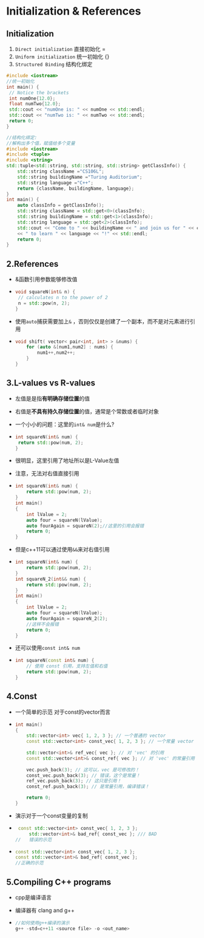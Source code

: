  

# Initialization & References

## Initialization

1. `Direct initialization` 直接初始化 =
2.  `Uniform initialization` 统一初始化 {}
3. `Structured Binding` 结构化绑定

```cpp
#include <iostream>
//统一初始化
int main() {
 // Notice the brackets
 int numOne{12.0};
 float numTwo{12.0};
 std::cout << "numOne is: " << numOne << std::endl;
 std::cout << "numTwo is: " << numTwo << std::endl;
 return 0;
}


```

```cpp
//结构化绑定:
//解构出多个值，赋值给多个变量
#include <iostream>
#include <tuple>
#include <string>
std::tuple<std::string, std::string, std::string> getClassInfo() {
    std::string className ="CS106L";
    std::string buildingName ="Turing Auditorium";
    std::string language ="C++";
    return {className, buildingName, language};
}
int main() {
    auto classInfo = getClassInfo();
    std::string className = std::get<0>(classInfo);
    std::string buildingName = std::get<1>(classInfo);
    std::string language = std::get<2>(classInfo);
    std::cout << "Come to " << buildingName << " and join us for " << className
    << " to learn " << language << "!" << std::endl;
    return 0;
}
```



## 2.References  

 - &函数引用参数能够修改值

 - ```cpp
   void squareN(int& n) {
    // calculates n to the power of 2
    n = std::pow(n, 2);
   }
   ```

 - 使用`auto`捕获需要加上`&` ，否则仅仅是创建了一个副本，而不是对元素进行引用

 - ```cpp
   void shift( vector< pair<int, int> > &nums) {
       for (auto &[num1,num2] : nums) {
           num1++,num2++;
       }
   }
   ```

## 3.L-values vs R-values 

 - 左值是是指**有明确存储位置**的值

 - 右值是**不具有持久存储位置**的值，通常是个常数或者临时对象

 - 一个小小的问题：这里的`int& num`是什么?

 - ```cpp
   int squareN(int& num) {
    return std::pow(num, 2);
   }
   ```

 - 很明显，这里引用了地址所以是L-Value左值

 - 注意，无法对右值直接引用

 - ```cpp
   int squareN(int& num) {
       return std::pow(num, 2);
   }
   int main()
   {
       int lValue = 2;
       auto four = squareN(lValue);
       auto fourAgain = squareN(2);//这里的引用会报错
       return 0;
   }
   ```

 - 但是c++11可以通过使用`&&`来对右值引用

 - ```cpp
   int squareN(int& num) {
       return std::pow(num, 2);
   }
   int squareN_2(int&& num) {
       return std::pow(num, 2);
   }
   int main()
   {
       int lValue = 2;
       auto four = squareN(lValue);
       auto fourAgain = squareN_2(2);
       //这样不会报错
       return 0;
   }
   ```

 - 还可以使用`const int& num`

 - ```cpp
   int squareN(const int& num) {  
       // 使用 const 引用，支持左值和右值
       return std::pow(num, 2);
   }
   ```

## 4.Const 

 - 一个简单的示范 对于const的vector而言

 - ```cpp
   int main()
   {
       std::vector<int> vec{ 1, 2, 3 }; // 一个普通的 vector
       const std::vector<int> const_vec{ 1, 2, 3 }; // 一个常量 vector
       
       std::vector<int>& ref_vec{ vec }; // 对 'vec' 的引用
       const std::vector<int>& const_ref{ vec }; // 对 'vec' 的常量引用
       
       vec.push_back(3); // 这可以，vec 是可修改的！
       const_vec.push_back(3); // 错误，这个是常量！
       ref_vec.push_back(3); // 这只是引用！
       const_ref.push_back(3); // 是常量引用，编译错误！
   
       return 0;
   }
   
   ```

 - 演示对于一个const变量的复制

 - ```cpp
   	const std::vector<int> const_vec{ 1, 2, 3 };
    	std::vector<int>& bad_ref{ const_vec }; /// BAD
   //	错误的示范
   ```

 - ```cpp
   const std::vector<int> const_vec{ 1, 2, 3 };
   const std::vector<int>& bad_ref{ const_vec }; 
   //正确的示范
   ```

## 5.Compiling C++ programs

 - cpp是编译语言

 - 编译器有 clang and g++

 - ```cpp
   //如何使用g++编译的演示
   g++ -std=c++11 <source file> -o <out_name>
   ```